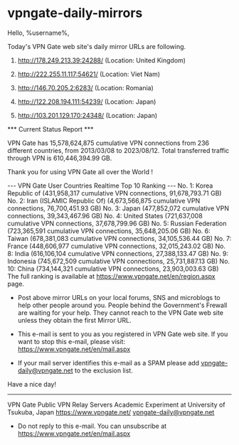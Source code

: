 # vpngate-daily-mirrors

Hello, %username%,

Today's VPN Gate web site's daily mirror URLs are following.

1. http://178.249.213.39:24288/
   (Location: United Kingdom)

2. http://222.255.11.117:54621/
   (Location: Viet Nam)

3. http://146.70.205.2:6283/
   (Location: Romania)

4. http://122.208.194.111:54239/
   (Location: Japan)

5. http://103.201.129.170:24348/
   (Location: Japan)


*** Current Status Report ***

VPN Gate has 15,578,624,875 cumulative VPN connections from 236 different countries, from 2013/03/08 to 2023/08/12.
Total transferred traffic through VPN is 610,446,394.99 GB.

Thank you for using VPN Gate all over the World !


--- VPN Gate User Countries Realtime Top 10 Ranking ---
No. 1: Korea Republic of (431,958,317 cumulative VPN connections, 91,678,793.71 GB)
No. 2: Iran (ISLAMIC Republic Of) (4,673,566,875 cumulative VPN connections, 76,700,451.93 GB)
No. 3: Japan (477,852,072 cumulative VPN connections, 39,343,467.96 GB)
No. 4: United States (721,637,008 cumulative VPN connections, 37,678,799.96 GB)
No. 5: Russian Federation (723,365,591 cumulative VPN connections, 35,648,205.06 GB)
No. 6: Taiwan (678,381,083 cumulative VPN connections, 34,105,536.44 GB)
No. 7: France (448,606,977 cumulative VPN connections, 32,015,243.02 GB)
No. 8: India (616,106,104 cumulative VPN connections, 27,388,133.47 GB)
No. 9: Indonesia (745,672,509 cumulative VPN connections, 25,731,887.13 GB)
No. 10: China (734,144,321 cumulative VPN connections, 23,903,003.63 GB)
The full ranking is available at https://www.vpngate.net/en/region.aspx page.


* Post above mirror URLs on your local forums, SNS and microblogs
  to help other people around you.
  People behind the Government's Frewall are waiting for your help.
  They cannot reach to the VPN Gate web site
  unless they obtain the first Mirror URL.

* This e-mail is sent to you as you registered in VPN Gate web site.
  If you want to stop this e-mail, please visit:
  https://www.vpngate.net/en/mail.aspx

* If your mail server identifies this e-mail as a SPAM
  please add vpngate-daily@vpngate.net to the exclusion list.

Have a nice day!

------------------------------------------------------
VPN Gate Public VPN Relay Servers
Academic Experiment at University of Tsukuba, Japan
https://www.vpngate.net/
vpngate-daily@vpngate.net
* Do not reply to this e-mail.
  You can unsubscribe at https://www.vpngate.net/en/mail.aspx


